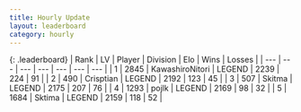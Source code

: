 ```yaml
---
title: Hourly Update
layout: leaderboard
category: hourly
---
```


{: .leaderboard}
| Rank | LV | Player | Division | Elo | Wins | Losses |
| --- | --- | --- | --- | --- | --- | --- |
| <span data-change="0">1</span> | 2845 | <span title="ID: 164871">KawashiroNitori</span> | LEGEND | <span data-change="0">2239</span> | <span data-change="0">224</span> | <span data-change="0">91</span> |
| <span data-change="0">2</span> | 490 | <span title="ID: 665674">Crisptian</span> | LEGEND | <span data-change="8">2192</span> | <span data-change="1">123</span> | <span data-change="0">45</span> |
| <span data-change="4">3</span> | 507 | <span title="ID: 402846">Skitma</span> | LEGEND | <span data-change="43">2175</span> | <span data-change="11">207</span> | <span data-change="1">76</span> |
| <span data-change="-1">4</span> | 1293 | <span title="ID: 4783">pojlk</span> | LEGEND | <span data-change="0">2169</span> | <span data-change="0">98</span> | <span data-change="0">32</span> |
| <span data-change="-1">5</span> | 1684 | <span title="ID: 353063">Sktima</span> | LEGEND | <span data-change="0">2159</span> | <span data-change="0">118</span> | <span data-change="0">52</span> |